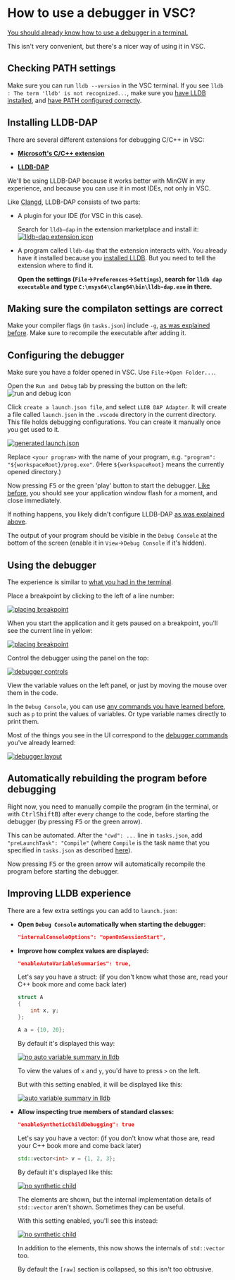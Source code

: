 # How to use a debugger in VSC?

[You should already know how to use a debugger in a terminal.](/debugging_in_terminal.md)

This isn't very convenient, but there's a nicer way of using it in VSC.

## Checking PATH settings

Make sure you can run `lldb --version` in the VSC terminal. If you see `lldb : The term 'lldb' is not recognized...`, make sure you [have LLDB installed](/debugging_in_terminal.md), and [have PATH configured correctly](/working_in_vscode_terminal.md).

## Installing LLDB-DAP

There are several different extensions for debugging C/C++ in VSC:

* [**Microsoft's C/C++ extension**](https://marketplace.visualstudio.com/items?itemName=ms-vscode.cpptools)

* [**LLDB-DAP**](https://marketplace.visualstudio.com/items?itemName=llvm-vs-code-extensions.lldb-dap)

We'll be using LLDB-DAP because it works better with MinGW in my experience, and because you can use it in most IDEs, not only in VSC.

Like [Clangd](/configuring_code_completion.md#installing-clangd), LLDB-DAP consists of two parts:

* A plugin for your IDE (for VSC in this case).

  Search for `lldb-dap` in the extension marketplace and install it:<br/>
  [![lldb-dap extension icon](/images/lldb_dap_extension_icon.png)]((/images/lldb_dap_extension_icon.png))

* A program called `lldb-dap` that the extension interacts with. You already have it installed because you [installed LLDB](/debugging_in_terminal.md). But you need to tell the extension where to find it.

  **Open the settings (`File`→`Preferences`→`Settings`), search for `lldb dap executable` and type `C:\msys64\clang64\bin\lldb-dap.exe` in there.**

## Making sure the compilaton settings are correct

Make your compiler flags (in `tasks.json`) include `-g`, [as was explained before](/debugging_in_terminal.md). Make sure to recompile the executable after adding it.

## Configuring the debugger

Make sure you have a folder opened in VSC. Use `File`→`Open Folder...`.

Open the `Run and Debug` tab by pressing the button on the left:<br/>
![run and debug icon](/images/vsc_debugging_icon.png)

Click `create a launch.json file`, and select `LLDB DAP Adapter`. It will create a file called `launch.json` in the `.vscode` directory in the current directory. This file holds debugging configurations. You can create it manually once you get used to it.

[![generated launch.json](/images/generated_launch_json.png)](/images/generated_launch_json.png)

Replace `<your program>` with the name of your program, e.g. `"program": "${workspaceRoot}/prog.exe"`. (Here `${workspaceRoot}` means the currently opened directory.)

Now pressing <kbd>F5</kbd> or the green 'play' button to start the debugger. [Like before](/debugging_in_terminal.md), you should see your application window flash for a moment, and close immediately.

If nothing happens, you likely didn't configure LLDB-DAP [as was explained above](#installing-lldb-dap).

The output of your program should be visible in the `Debug Console` at the bottom of the screen (enable it in `View`→`Debug Console` if it's hidden).

## Using the debugger

The experience is similar to [what you had in the terminal](/debugging_in_terminal.md).

Place a breakpoint by clicking to the left of a line number:

[![placing breakpoint](/images/vsc_breakpoint.png)](/images/vsc_breakpoint.png)

When you start the application and it gets paused on a breakpoint, you'll see the current line in yellow:

[![placing breakpoint](/images/vsc_paused_on_breakpoint.png)](/images/vsc_paused_on_breakpoint.png)

Control the debugger using the panel on the top:

[![debugger controls](/images/vsc_debugger_controls.png)](/images/vsc_debugger_controls.png)

View the variable values on the left panel, or just by moving the mouse over them in the code.

In the `Debug Console`, you can use [any commands you have learned before](/debugging_in_terminal.md), such as `p` to print the values of variables. Or type variable names directly to print them.

Most of the things you see in the UI correspond to the [debugger commands](/debugging_in_terminal.md) you've already learned:

[![debugger layout](/images/vsc_debugger_layout.png)](/images/vsc_debugger_layout.png)

## Automatically rebuilding the program before debugging

Right now, you need to manually compile the program (in the terminal, or with <kbd>Ctrl</kbd><kbd>Shift</kbd><kbd>B</kbd>) after every change to the code, before starting the debugger (by pressing <kbd>F5</kbd> or the green arrow).

This can be automated. After the `"cwd": ...` line in `tasks.json`, add `"preLaunchTask": "Compile"` (where `Compile` is the task name that you specified in `tasks.json` as described [here](/configuring_vsc_tasks.md)).

Now pressing <kbd>F5</kbd> or the green arrow will automatically recompile the program before starting the debugger.

## Improving LLDB experience

There are a few extra settings you can add to `launch.json`:

* **Open `Debug Console` automatically when starting the debugger:**
  ```json
  "internalConsoleOptions": "openOnSessionStart",
  ```

* **Improve how complex values are displayed:**
  ```json
  "enableAutoVariableSummaries": true,
  ```
  Let's say you have a struct: (if you don't know what those are, read your C++ book more and come back later)
  ```cpp
  struct A
  {
      int x, y;
  };

  A a = {10, 20};
  ```
  By default it's displayed this way:

  [![no auto variable summary in lldb](/images/lldb_no_auto_var_summaries.png)](/images/lldb_no_auto_var_summaries.png)

  To view the values of `x` and `y`, you'd have to press `>` on the left.

  But with this setting enabled, it will be displayed like this:

  [![auto variable summary in lldb](/images/lldb_auto_var_summaries.png)](/images/lldb_auto_var_summaries.png)

* **Allow inspecting true members of standard classes:**
  ```json
  "enableSyntheticChildDebugging": true
  ```
  Let's say you have a vector: (if you don't know what those are, read your C++ book more and come back later)
  ```cpp
  std::vector<int> v = {1, 2, 3};
  ```
  By default it's displayed like this:

  [![no synthetic child](/images/lldb_no_synth_child.png)](/images/lldb_no_synth_child.png)

  The elements are shown, but the internal implementation details of `std::vector` aren't shown. Sometimes they can be useful.

  With this setting enabled, you'll see this instead:

  [![no synthetic child](/images/lldb_synth_child.png)](/images/lldb_synth_child.png)

  In addition to the elements, this now shows the internals of `std::vector` too.

  By default the `[raw]` section is collapsed, so this isn't too obtrusive.

<!-- TODO when updating to clang 19, check that , works alright in complex situations (test locally a bunch), then add here -->
